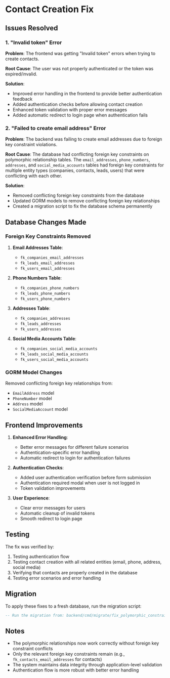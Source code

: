 # Contact Creation Fix

## Issues Resolved

### 1. "Invalid token" Error
**Problem**: The frontend was getting "Invalid token" errors when trying to create contacts.

**Root Cause**: The user was not properly authenticated or the token was expired/invalid.

**Solution**: 
- Improved error handling in the frontend to provide better authentication feedback
- Added authentication checks before allowing contact creation
- Enhanced token validation with proper error messages
- Added automatic redirect to login page when authentication fails

### 2. "Failed to create email address" Error
**Problem**: The backend was failing to create email addresses due to foreign key constraint violations.

**Root Cause**: The database had conflicting foreign key constraints on polymorphic relationship tables. The `email_addresses`, `phone_numbers`, `addresses`, and `social_media_accounts` tables had foreign key constraints for multiple entity types (companies, contacts, leads, users) that were conflicting with each other.

**Solution**:
- Removed conflicting foreign key constraints from the database
- Updated GORM models to remove conflicting foreign key relationships
- Created a migration script to fix the database schema permanently

## Database Changes Made

### Foreign Key Constraints Removed

1. **Email Addresses Table**:
   - `fk_companies_email_addresses`
   - `fk_leads_email_addresses` 
   - `fk_users_email_addresses`

2. **Phone Numbers Table**:
   - `fk_companies_phone_numbers`
   - `fk_leads_phone_numbers`
   - `fk_users_phone_numbers`

3. **Addresses Table**:
   - `fk_companies_addresses`
   - `fk_leads_addresses`
   - `fk_users_addresses`

4. **Social Media Accounts Table**:
   - `fk_companies_social_media_accounts`
   - `fk_leads_social_media_accounts`
   - `fk_users_social_media_accounts`

### GORM Model Changes

Removed conflicting foreign key relationships from:
- `EmailAddress` model
- `PhoneNumber` model  
- `Address` model
- `SocialMediaAccount` model

## Frontend Improvements

1. **Enhanced Error Handling**:
   - Better error messages for different failure scenarios
   - Authentication-specific error handling
   - Automatic redirect to login for authentication failures

2. **Authentication Checks**:
   - Added user authentication verification before form submission
   - Authentication required modal when user is not logged in
   - Token validation improvements

3. **User Experience**:
   - Clear error messages for users
   - Automatic cleanup of invalid tokens
   - Smooth redirect to login page

## Testing

The fix was verified by:
1. Testing authentication flow
2. Testing contact creation with all related entities (email, phone, address, social media)
3. Verifying that contacts are properly created in the database
4. Testing error scenarios and error handling

## Migration

To apply these fixes to a fresh database, run the migration script:
```sql
-- Run the migration from: backend/cmd/migrate/fix_polymorphic_constraints.sql
```

## Notes

- The polymorphic relationships now work correctly without foreign key constraint conflicts
- Only the relevant foreign key constraints remain (e.g., `fk_contacts_email_addresses` for contacts)
- The system maintains data integrity through application-level validation
- Authentication flow is more robust with better error handling
